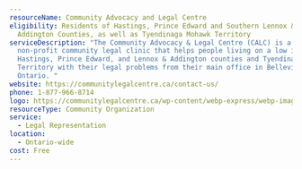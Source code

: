 ```yaml
---
resourceName: Community Advocacy and Legal Centre
eligibility: Residents of Hastings, Prince Edward and Southern Lennox &
  Addington Counties, as well as Tyendinaga Mohawk Territory
serviceDescription: "The Community Advocacy & Legal Centre (CALC) is a
  non-profit community legal clinic that helps people living on a low income in
  Hastings, Prince Edward, and Lennox & Addington counties and Tyendinaga Mohawk
  Territory with their legal problems from their main office in Belleville,
  Ontario. "
website: https://communitylegalcentre.ca/contact-us/ 
phone: 1-877-966-8714
logo: https://communitylegalcentre.ca/wp-content/webp-express/webp-images/doc-root/wp-content/uploads/2018/02/logo-1.png.webp
resourceType: Community Organization
service:
  - Legal Representation
location:
  - Ontario-wide
cost: Free
---
```

